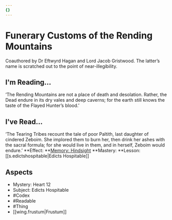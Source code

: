 ```yaml
---
{}
---
```

# Funerary Customs of the Rending Mountains
Coauthored by Dr Eftwyrd Hagan and Lord Jacob Gristwood. The latter’s name is scratched out to the point of near-illegibility.
## I'm Reading...
‘The Rending Mountains are not a place of death and desolation. Rather, the Dead endure in its dry vales and deep caverns; for the earth still knows the taste of the Flayed Hunter’s blood.’
## I've Read...
‘The Tearing Tribes recount the tale of poor Paltith, last daughter of cindered Zeboim. She implored them to burn her, then drink her ashes with the sacral formula; for she would live in them, and in herself, Zeboim would endure.’
**Effect: **[Memory: Hindsight](https://uadaf.theevilroot.xyz/rowenarium/element/mem.hindsight)
**Mastery: **Lesson: [[s.edictshospitable|Edicts Hospitable]]
## Aspects
- Mystery: Heart 12
- Subject: Edicts Hospitable
- #Codex
- #Readable
- #Thing
- [[wing.frustum|Frustum]]